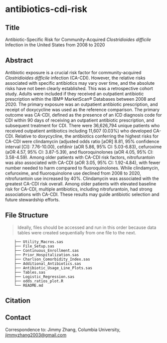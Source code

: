 # antibiotics-cdi-risk

## Title

Antibiotic-Specific Risk for Community-Acquired _Clostridioides difficile_ Infection in the United States from 2008 to 2020

## Abstract

Antibiotic exposure is a crucial risk factor for community-acquired _Clostridioides difficile_ infection (CA-CDI). However, the relative risks associated with specific antibiotics may vary over time, and the absolute risks have not been clearly established. This was a retrospective cohort study. Adults were included if they received an outpatient antibiotic prescription within the IBM® MarketScan® Databases between 2008 and 2020. The primary exposure was an outpatient antibiotic prescription, and receipt of doxycycline was used as the reference comparison. The primary outcome was CA-CDI, defined as the presence of an ICD diagnosis code for CDI within 90 days of receiving an outpatient antibiotic prescription, and subsequent treatment for CDI. There were 36,626,794 unique patients who received outpatient antibiotics including 11,607 (0.03%) who developed CA-CDI. Relative to doxycycline, the antibiotics conferring the highest risks for CA-CDI were clindamycin (adjusted odds ratio [aOR] 8.81, 95% confidence interval [CI]: 7.76-10.00), cefdinir (aOR 5.86, 95% CI: 5.03-6.83), cefuroxime (aOR 4.57, 95% CI: 3.87-5.39), and fluoroquinolones (aOR 4.05, 95% CI: 3.58-4.59). Among older patients with CA-CDI risk factors, nitrofurantoin was also associated with CA-CDI (aOR 3.05, 95% CI: 1.92-4.84), with fewer number needed to harm compared to fluoroquinolones. While clindamycin, cefuroxime, and fluoroquinolone use declined from 2008 to 2020, nitrofurantoin use increased by 40%. Clindamycin was associated with the greatest CA-CDI risk overall. Among older patients with elevated baseline risk for CA-CDI, multiple antibiotics, including nitrofurantoin, had strong associations with CA-CDI. These results may guide antibiotic selection and future stewardship efforts.

## File Structure

> Ideally, files should be accessed and run in this order because data tables were created sequentially from one file to the next.

```
    ├── Utility_Macros.sas
    ├── File_Setup.sas
    ├── Continuous_Enrollment.sas
    ├── Prior_Hospitalization.sas
    ├── Charlson_Comorbidity_Index.sas
    ├── Additional_Antibiotics.sas
    ├── Antibiotic_Usage_Line_Plots.sas
    ├── Tables.sas
    ├── Logistic_Regression.sas
    ├── odds_ratios_plot.R
    └── README.md
```

## Citation

## Contact

Correspondence to: Jimmy Zhang, Columbia University, jimmyzhang2003@gmail.com
